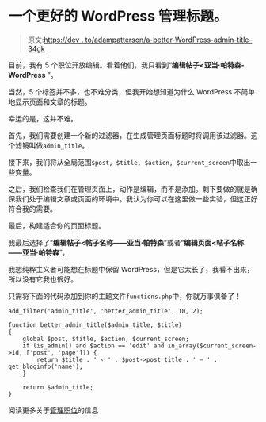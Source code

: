 # 一个更好的 WordPress 管理标题。

> 原文:[https://dev . to/adampatterson/a-better-WordPress-admin-title-34gk](https://dev.to/adampatterson/a-better-wordpress-admin-title-34gk)

目前，我有 5 个职位开放编辑。看着他们，我只看到“**编辑帖子<亚当·帕特森- WordPress** ”。

当然，5 个标签并不多，也不难分类，但我开始想知道为什么 WordPress 不简单地显示页面和文章的标题。

幸运的是，这并不难。

首先，我们需要创建一个新的过滤器，在生成管理页面标题时将调用该过滤器。这个滤镜叫做`admin_title`。

接下来，我们将从全局范围`$post, $title, $action, $current_screen`中取出一些变量。

之后，我们检查我们在管理页面上，动作是编辑，而不是添加。剩下要做的就是确保我们处于编辑文章或页面的环境中。我认为你可以在这里做一些实验，但这正好符合我的需要。

最后，构建适合你的页面标题。

我最后选择了“**编辑帖子<帖子名称——亚当·帕特森**”或者“**编辑页面<帖子名称——亚当·帕特森**”。

我想纯粹主义者可能想在标题中保留 WordPress，但是它太长了，我看不出来，所以没有它我也很好。

只需将下面的代码添加到你的主题文件`functions.php`中，你就万事俱备了！

```
add_filter('admin_title', 'better_admin_title', 10, 2);

function better_admin_title($admin_title, $title)
{
    global $post, $title, $action, $current_screen;
    if (is_admin() and $action == 'edit' and in_array($current_screen->id, ['post', 'page'])) {
        return $title . ' ‹ ' . $post->post_title . ' — ' . get_bloginfo('name');
    }

    return $admin_title;
} 
```

阅读更多关于[管理职位](https://developer.wordpress.org/reference/hooks/admin_title/)的信息